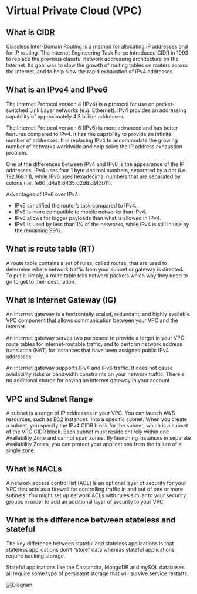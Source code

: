 # Virtual Private Cloud (VPC)

## What is CIDR

Classless Inter-Domain Routing is a method for allocating IP addresses and for IP routing. The Internet Engineering Task Force introduced CIDR in 1993 to replace the previous classful network addressing architecture on the Internet. Its goal was to slow the growth of routing tables on routers across the Internet, and to help slow the rapid exhaustion of IPv4 addresses.

## What is an IPve4 and IPve6

The Internet Protocol version 4 (IPv4) is a protocol for use on packet-switched Link Layer networks (e.g. Ethernet).  IPv4 provides an addressing capability of approximately 4.3 billion addresses.

The Internet Protocol version 6 (IPv6) is more advanced and has better features compared to IPv4.  It has the capability to provide an infinite number of addresses.  It is replacing IPv4 to accommodate the growing number of networks worldwide and help solve the IP address exhaustion problem.

One of the differences between IPv4 and IPv6 is the appearance of the IP addresses.  IPv4 uses four 1 byte decimal numbers, separated by a dot (i.e. 192.168.1.1), while IPv6 uses hexadecimal numbers that are separated by colons (i.e. fe80::d4a8:6435:d2d8:d9f3b11). 

Advantages of IPv6 over IPv4:

- IPv6 simplified the router’s task compared to IPv4.
- IPv6 is more compatible to mobile networks than IPv4.
- IPv6 allows for bigger payloads than what is allowed in IPv4.
- IPv6 is used by less than 1% of the networks, while IPv4 is still in use by the remaining 99%.

## What is route table (RT)

A route table contains a set of rules, called routes, that are used to determine where network traffic from your subnet or gateway is directed. To put it simply, a route table tells network packets which way they need to go to get to their destination.

## What is Internet Gateway (IG)

An internet gateway is a horizontally scaled, redundant, and highly available VPC component that allows communication between your VPC and the internet.

An internet gateway serves two purposes: to provide a target in your VPC route tables for internet-routable traffic, and to perform network address translation (NAT) for instances that have been assigned public IPv4 addresses. 

An internet gateway supports IPv4 and IPv6 traffic. It does not cause availability risks or bandwidth constraints on your network traffic. There's no additional charge for having an internet gateway in your account.

## VPC and Subnet Range

A subnet is a range of IP addresses in your VPC. You can launch AWS resources, such as EC2 instances, into a specific subnet. When you create a subnet, you specify the IPv4 CIDR block for the subnet, which is a subset of the VPC CIDR block. Each subnet must reside entirely within one Availability Zone and cannot span zones. By launching instances in separate Availability Zones, you can protect your applications from the failure of a single zone.

## What is NACLs

A network access control list (ACL) is an optional layer of security for your VPC that acts as a firewall for controlling traffic in and out of one or more subnets. You might set up network ACLs with rules similar to your security groups in order to add an additional layer of security to your VPC.

## What is the difference between stateless and stateful

The key difference between stateful and stateless applications is that stateless applications don’t “store” data whereas stateful applications require backing storage.

Stateful applications like the Cassandra, MongoDB and mySQL databases all require some type of persistent storage that will survive service restarts.

![Diagram](Diagram.png)

